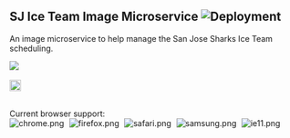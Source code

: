 ## SJ Ice Team Image Microservice ![Deployment](https://github.com/mattcarlotta/SJSITAPP-Image/workflows/Deployment/badge.svg)

An image microservice to help manage the San Jose Sharks Ice Team scheduling.

<a target="_blank" rel="noopener noreferrer" href="https://sjsiceteam.com/" alt="sharksWelcome.png">
<img src="https://i.imgur.com/7isN4eO.png" />
</a>

<br />
<br />

<a target="_blank" rel="noopener noreferrer" href="https://trello.com/b/39l0txdu/sjs-ice-team-app">
  <img src="https://i.imgur.com/APUzNtR.png" alt="trello.png" height="20px"></img>
</a>

<br />
<br />

Current browser support:
<br />
<img style="margin-right: 5px;" src="https://i.sjsiceteam.com/images/misc/chrome.png" alt="chrome.png" />
<img style="margin-right: 5px;" src="https://i.sjsiceteam.com/images/misc/firefox.png" alt="firefox.png" />
<img style="margin-right: 5px;" src="https://i.sjsiceteam.com/images/misc/safari.png" alt="safari.png" />
<img style="margin-right: 5px;" src="https://i.sjsiceteam.com/images/misc/samsung.png" alt="samsung.png" />
<img style="margin-right: 5px;" src="https://i.sjsiceteam.com/images/misc/ie11.png" alt="ie11.png" />
